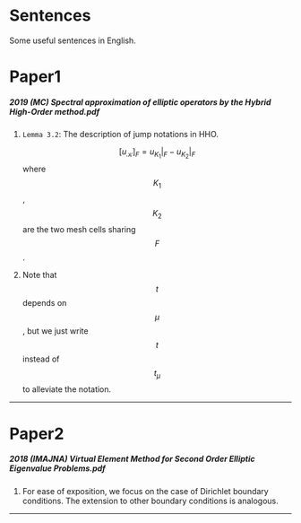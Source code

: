 # Sentences

Some useful sentences in English.

# Paper1

##### 2019 (MC) Spectral approximation of elliptic operators by the Hybrid High-Order method.pdf

1. `Lemma 3.2`: The description of jump notations in HHO.

    $$[u_{\mathcal{K}}]_F= u_{K_1}|_F - u_{K_2}|_F$$ where $$K_1$$,  $$K_2$$ are the two mesh cells sharing $$F$$.

2. Note that $$t$$ depends on $$\mu$$, but we just write $$t$$ instead of $$t_{\mu}$$ to alleviate the notation.



---

# Paper2

##### 2018 (IMAJNA) Virtual Element Method for Second Order Elliptic Eigenvalue Problems.pdf

1. For ease of exposition, we focus on the case of Dirichlet boundary conditions. The extension to other boundary conditions is analogous.



---

